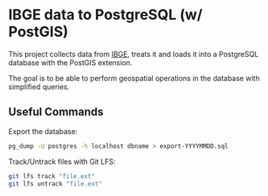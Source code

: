 # IBGE data to PostgreSQL (w/ PostGIS)

This project collects data from [IBGE](https://www.ibge.gov.br/), treats it and loads it into a PostgreSQL database with the PostGIS extension.

The goal is to be able to perform geospatial operations in the database with simplified queries.

## Useful Commands

Export the database:

```sh
pg_dump -U postgres -h localhost dbname > export-YYYYMMDD.sql
```

Track/Untrack files with Git LFS:

```sh
git lfs track "file.ext"
git lfs untrack "file.ext"
```
